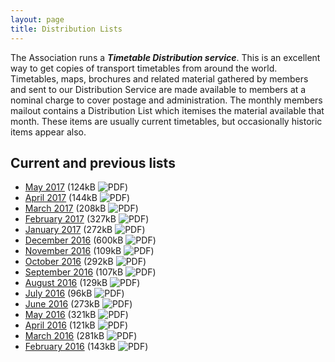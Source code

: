 ```yaml
---
layout: page
title: Distribution Lists
---
```

The Association runs a **_Timetable Distribution service_**. This is an excellent way to get copies of transport timetables from around the world. Timetables, maps, brochures and related material gathered by members and sent to our Distribution Service are made available to members at a nominal charge to cover postage and administration. The monthly members mailout contains a Distribution List which itemises the material available that month. These items are usually current timetables, but occasionally historic items appear also.

## Current and previous lists
* [May     2017](http://cdnb.austta.org.au/distributionlist201705issue.pdf) (124kB ![PDF](http://cdnb.austta.org.au/pdficon.svg))
* [April     2017](http://cdnb.austta.org.au/distributionlist201704issue.pdf) (144kB ![PDF](http://cdnb.austta.org.au/pdficon.svg))
* [March     2017](http://cdnb.austta.org.au/distributionlist201703issue.pdf) (208kB ![PDF](http://cdnb.austta.org.au/pdficon.svg))
* [February  2017](http://cdnb.austta.org.au/distributionlist201702issue.pdf) (327kB ![PDF](http://cdnb.austta.org.au/pdficon.svg))
* [January   2017](http://cdnb.austta.org.au/distributionlist201701issue.pdf) (272kB ![PDF](http://cdnb.austta.org.au/pdficon.svg))
* [December  2016](http://cdnb.austta.org.au/distributionlist201612issue.pdf) (600kB ![PDF](http://cdnb.austta.org.au/pdficon.svg))
* [November  2016](http://cdnb.austta.org.au/distributionlist201611issue.pdf) (109kB ![PDF](http://cdnb.austta.org.au/pdficon.svg))
* [October   2016](http://cdnb.austta.org.au/distributionlist201610issue.pdf) (292kB ![PDF](http://cdnb.austta.org.au/pdficon.svg))
* [September 2016](http://cdnb.austta.org.au/distributionlist201609issue.pdf) (107kB ![PDF](http://cdnb.austta.org.au/pdficon.svg))
* [August    2016](http://cdnb.austta.org.au/distributionlist201608issue.pdf) (129kB ![PDF](http://cdnb.austta.org.au/pdficon.svg))
* [July      2016](http://cdnb.austta.org.au/distributionlist201607issue.pdf) (96kB  ![PDF](http://cdnb.austta.org.au/pdficon.svg))
* [June      2016](http://cdnb.austta.org.au/distributionlist201606issue.pdf) (273kB ![PDF](http://cdnb.austta.org.au/pdficon.svg))
* [May       2016](http://cdnb.austta.org.au/distributionlist201605issue.pdf) (321kB ![PDF](http://cdnb.austta.org.au/pdficon.svg))
* [April     2016](http://cdnb.austta.org.au/distributionlist201604issue.pdf) (121kB ![PDF](http://cdnb.austta.org.au/pdficon.svg))
* [March     2016](http://cdnb.austta.org.au/distributionlist201603issue.pdf) (281kB ![PDF](http://cdnb.austta.org.au/pdficon.svg))
* [February  2016](http://cdnb.austta.org.au/distributionlist201602issue.pdf) (143kB ![PDF](http://cdnb.austta.org.au/pdficon.svg))
